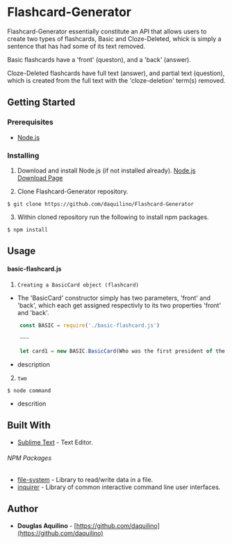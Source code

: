 # Flashcard-Generator
	
Flashcard-Generator essentially constitute an API that allows users to create two types of flashcards, Basic and Cloze-Deleted, whick is simply a sentence that has had some of its text removed. 

Basic flashcards have a 'front' (queston), and a 'back' (answer).
	
Cloze-Deleted flashcards have full text (answer), and partial text (question), which is created from the full text with the 'cloze-deletion' term(s) removed. 

	
## Getting Started

### Prerequisites

* [Node.js](https://nodejs.org) 


### Installing

1. Download and install Node.js (if not installed already). 
[Node.js Download Page](https://nodejs.org/en/download/)

2. Clone Flashcard-Generator repository. 

```
$ git clone https://github.com/daquilino/Flashcard-Generator
```

3. Within cloned repository run the following to install npm packages.

```
$ npm install
```


## Usage
#### basic-flashcard.js

1. `Creating a BasicCard object (flashcard)`

*  The 'BasicCard' constructor simply has two parameters, 'front' and 'back', which each get assigned respectivly to its two properties 'front' and 'back'.
 
```javascript
	const BASIC = require('./basic-flashcard.js')
	
	~~~
	
	let card1 = new BASIC.BasicCard(Who was the first president of the United States?", "George Washington");

```

   * description

2. `two` 

```
$ node command
```

   * descrition
     
	 



## Built With

* [Sublime Text](https://www.sublimetext.com/) - Text Editor.

###### NPM Packages

* [file-system](https://www.npmjs.com/package/file-system)	- Library to read/write data in a file.
* [inquirer](https://www.npmjs.com/package/inquirer) - Library of common interactive command line user interfaces.



## Author

* **Douglas Aquilino** - [https://github.com/daquilino](https://github.com/daquilino)


